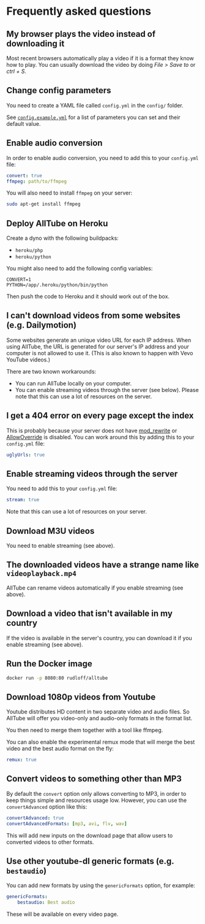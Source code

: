 # Frequently asked questions

## My browser plays the video instead of downloading it

Most recent browsers automatically play a video
if it is a format they know how to play.
You can usually download the video by doing *File > Save to* or *ctrl + S*.

## Change config parameters

You need to create a YAML file called `config.yml` in the `config/` folder.

See [`config.example.yml`](../config/config.example.yml)
for a list of parameters you can set and their default value.

## Enable audio conversion

In order to enable audio conversion, you need to add this to your `config.yml` file:

```yaml
convert: true
ffmpeg: path/to/ffmpeg
```

You will also need to install `ffmpeg` on your server:

```bash
sudo apt-get install ffmpeg
```

## Deploy AllTube on Heroku

Create a dyno with the following buildpacks:

* `heroku/php`
* `heroku/python`

You might also need to add the following config variables:

```env
CONVERT=1
PYTHON=/app/.heroku/python/bin/python
```

Then push the code to Heroku and it should work out of the box.

## I can't download videos from some websites (e.g. Dailymotion)

Some websites generate an unique video URL for each IP address.
When using AllTube, the URL is generated for our server's IP address
and your computer is not allowed to use it.
(This is also known to happen with Vevo YouTube videos.)

There are two known workarounds:

* You can run AllTube locally on your computer.
* You can enable streaming videos through the server (see below).
  Please note that this can use a lot of resources on the server.

## I get a 404 error on every page except the index

This is probably because your server does not have [mod_rewrite](https://httpd.apache.org/docs/current/mod/mod_rewrite.html)
or [AllowOverride](https://httpd.apache.org/docs/current/mod/core.html#allowoverride)
is disabled.
You can work around this by adding this to your `config.yml` file:

```yaml
uglyUrls: true
```

## Enable streaming videos through the server

You need to add this to your `config.yml` file:

```yaml
stream: true
```

Note that this can use a lot of resources on your server.

## Download M3U videos

You need to enable streaming (see above).

## The downloaded videos have a strange name like `videoplayback.mp4`

AllTube can rename videos automatically if you enable streaming (see above).

## Download a video that isn't available in my country

If the video is available in the server's country,
you can download it if you enable streaming (see above).

## Run the Docker image

```bash
docker run -p 8080:80 rudloff/alltube
```

## Download 1080p videos from Youtube

Youtube distributes HD content in two separate video and audio files.
So AllTube will offer you video-only and audio-only formats in the format list.

You then need to merge them together with a tool like ffmpeg.

You can also enable the experimental remux mode
that will merge the best video and the best audio format on the fly:

```yaml
remux: true
```

## Convert videos to something other than MP3

By default the `convert` option only allows converting to MP3,
in order to keep things simple and resources usage low.
However, you can use the `convertAdvanced` option like this:

```yaml
convertAdvanced: true
convertAdvancedFormats: [mp3, avi, flv, wav]
```

This will add new inputs on the download page
that allow users to converted videos to other formats.

## Use other youtube-dl generic formats (e.g. `bestaudio`)

You can add new formats by using the `genericFormats` option,
for example:

```yaml
genericFormats:
    bestaudio: Best audio
```

These will be available on every video page.
